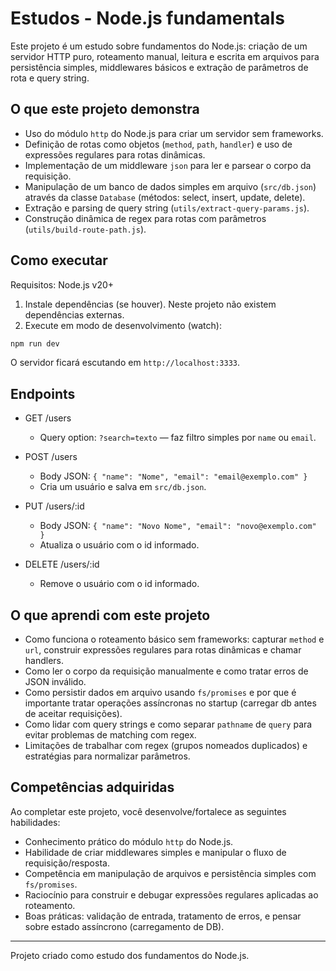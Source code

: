 # Estudos - Node.js fundamentals

Este projeto é um estudo sobre fundamentos do Node.js: criação de um servidor HTTP puro, roteamento manual, leitura e escrita em arquivos para persistência simples, middlewares básicos e extração de parâmetros de rota e query string.

## O que este projeto demonstra

- Uso do módulo `http` do Node.js para criar um servidor sem frameworks.
- Definição de rotas como objetos (`method`, `path`, `handler`) e uso de expressões regulares para rotas dinâmicas.
- Implementação de um middleware `json` para ler e parsear o corpo da requisição.
- Manipulação de um banco de dados simples em arquivo (`src/db.json`) através da classe `Database` (métodos: select, insert, update, delete).
- Extração e parsing de query string (`utils/extract-query-params.js`).
- Construção dinâmica de regex para rotas com parâmetros (`utils/build-route-path.js`).

## Como executar

Requisitos: Node.js v20+

1. Instale dependências (se houver). Neste projeto não existem dependências externas.
2. Execute em modo de desenvolvimento (watch):

```powershell
npm run dev
```

O servidor ficará escutando em `http://localhost:3333`.

## Endpoints

- GET /users
  - Query option: `?search=texto` — faz filtro simples por `name` ou `email`.

- POST /users
  - Body JSON: `{ "name": "Nome", "email": "email@exemplo.com" }`
  - Cria um usuário e salva em `src/db.json`.

- PUT /users/:id
  - Body JSON: `{ "name": "Novo Nome", "email": "novo@exemplo.com" }`
  - Atualiza o usuário com o id informado.

- DELETE /users/:id
  - Remove o usuário com o id informado.

## O que aprendi com este projeto

- Como funciona o roteamento básico sem frameworks: capturar `method` e `url`, construir expressões regulares para rotas dinâmicas e chamar handlers.
- Como ler o corpo da requisição manualmente e como tratar erros de JSON inválido.
- Como persistir dados em arquivo usando `fs/promises` e por que é importante tratar operações assíncronas no startup (carregar db antes de aceitar requisições).
- Como lidar com query strings e como separar `pathname` de `query` para evitar problemas de matching com regex.
- Limitações de trabalhar com regex (grupos nomeados duplicados) e estratégias para normalizar parâmetros.

## Competências adquiridas

Ao completar este projeto, você desenvolve/fortalece as seguintes habilidades:

- Conhecimento prático do módulo `http` do Node.js.
- Habilidade de criar middlewares simples e manipular o fluxo de requisição/resposta.
- Competência em manipulação de arquivos e persistência simples com `fs/promises`.
- Raciocínio para construir e debugar expressões regulares aplicadas ao roteamento.
- Boas práticas: validação de entrada, tratamento de erros, e pensar sobre estado assíncrono (carregamento de DB).

---

Projeto criado como estudo dos fundamentos do Node.js.
